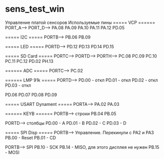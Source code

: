 # sens_test_win
Управление платой сенсоров
Используемые пины
===== VCP ======
PORT_A-->
PORT_D-->
PA.08 
PA.09
PA.10
PA.11 
PA.12
PD.05 

===== I2C =====
PORTB-->
PB.06
PB.09

===== LED =====
PORTD-->
PD.12
PD.13
PD.14
PD.15

===== SD Card =====
PORTC-->
PORTD-->
PORTH-->
PC.08 
PC.09 
PC.10 
PC.11 
PC.12 
PD.02 
PH.13

====== ADC =====
PORTC-->
PC.02

====== LMP 91k =====
PORTD-->
PD.00 - откл
PD.01 - откл
PD.02 - откл
PD.03 - откл

PD.06
PD.07
PD.08
PD.09

===== USART Dynament =====
PORTA-->
PA.02
PA.03

====== KEYB ======
PORTB--> строки
PB.04
PB.05

PORTD--> столбцы
PD.00 - A
PD.01 - B
PD.02 - C
PD.03 - D

===== SPI Disp =====
PORTB--> Управление. 
Перекинули с PA2 и PA3
PB.00 - Reset
PB.01 - CD

PORTB--> SPI
PB.10 - SCK
PB.14 - MISO, для этого дисплея не нужен
PB.15 - MOSI

